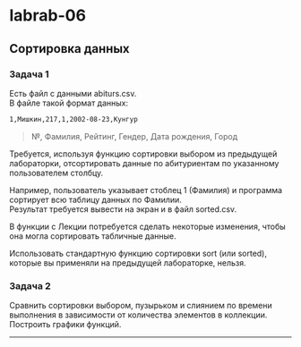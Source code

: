# labrab-06

## Сортировка данных

### Задача 1

Есть файл с данными abiturs.csv.  
В файле такой формат данных:  

```txt
1,Мишкин,217,1,2002-08-23,Кунгур
```

> №, Фамилия, Рейтинг, Гендер, Дата рождения, Город  

Требуется, используя функцию сортировки выбором из предыдущей лабораторки, отсортировать данные по абитуриентам по указанному пользователем столбцу.  

Например, пользователь указывает стоблец 1 (Фамилия) и программа сортирует всю таблицу данных по Фамилии.  
Результат требуется вывести на экран и в файл sorted.csv.  

В функции с Лекции потребуется сделать некоторые изменения, чтобы она могла сортировать табличные данные.  

Использовать стандартную функцию сортировки sort (или sorted), которые вы применяли на предыдущей лабораторке, нельзя.  

### Задача 2

Сравнить сортировки выбором, пузырьком и слиянием по времени выполнения в зависимости от количества элементов в коллекции.  
Построить графики функций.  

---  
